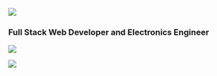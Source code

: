 ![](https://komarev.com/ghpvc/?username=ekrishnakishor&color=blue)
<h3 align="left">Full Stack Web Developer and Electronics Engineer</h3>

![](https://github-readme-stats.vercel.app/api?username=ekrishnakishor&theme=blue-green)


![](https://github-readme-stats.vercel.app/api/top-langs/?username=ekrishnakishor&theme=blue-green)
